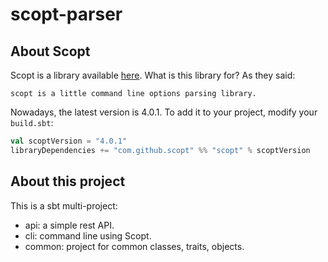 # scopt-parser


## About Scopt 

Scopt is a library available [here](https://github.com/scopt/scopt).
What is this library for? As they said:

`scopt is a little command line options parsing library.`

Nowadays, the latest version is 4.0.1. To add it to your project, modify your `build.sbt`:

```scala
val scoptVersion = "4.0.1"
libraryDependencies += "com.github.scopt" %% "scopt" % scoptVersion
```

## About this project

This is a sbt multi-project:

- api: a simple rest API.
- cli: command line using Scopt.
- common: project for common classes, traits, objects.